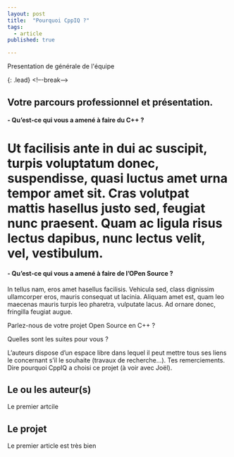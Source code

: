 ```yaml
---
layout: post
title:  "Pourquoi CppIQ ?"
tags:
  - article
published: true

---
```

Presentation de générale de l'équipe

{: .lead}
<!–-break-–>

## Votre parcours professionnel et présentation.

#### - Qu’est-ce qui vous a amené à faire du C++ ?

# Ut facilisis ante in dui ac suscipit, turpis voluptatum donec, suspendisse, quasi luctus amet urna tempor amet sit. Cras volutpat mattis hasellus justo sed, feugiat nunc praesent. Quam ac ligula risus lectus dapibus, nunc lectus velit, vel, vestibulum.

#### - Qu’est-ce qui vous a amené à faire de l’OPen Source ?

In tellus nam, eros amet hasellus facilisis. Vehicula sed, class dignissim ullamcorper eros, mauris consequat ut lacinia. Aliquam amet est, quam leo maecenas mauris turpis leo pharetra, vulputate lacus. Ad ornare donec, fringilla feugiat augue.

Parlez-nous de votre projet Open Source en C++ ?

Quelles sont les suites pour vous ?

L’auteurs dispose d’un espace libre dans lequel il peut mettre tous ses liens le concernant s’il le souhaite (travaux de recherche…).
Tes remerciements.
Dire pourquoi CppIQ a choisi ce projet (à voir avec Joël).

## Le ou les auteur(s)
Le premier artcile

## Le projet
Le premier article est très bien
